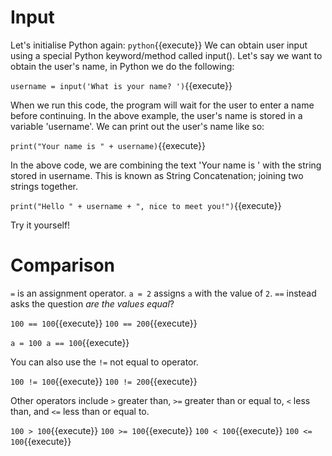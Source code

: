 # Input
Let's initialise Python again: `python`{{execute}}
We can obtain user input using a special Python keyword/method called input(). Let's say we want to obtain the user's name, in Python we do the following:

`username = input('What is your name? ')`{{execute}}

 When we run this code, the program will wait for the user to enter a name before continuing. In the above example, the user's name is stored in a variable 'username'. We can print out the user's name like so:

 `print("Your name is " + username)`{{execute}}

In the above code, we are combining the text 'Your name is ' with the string stored in username. This is known as String Concatenation; joining two strings together.

 `print("Hello " + username + ", nice to meet you!")`{{execute}}

Try it yourself!

# Comparison
```=``` is an assignment operator. ```a = 2``` assigns ```a``` with the value of ```2```.
```==``` instead asks the question *are the values equal*?

`100 == 100`{{execute}}
`100 == 200`{{execute}}

`a = 100
a == 100`{{execute}}

You can also use the ```!=``` not equal to operator.

`100 != 100`{{execute}}
`100 != 200`{{execute}}

Other operators include ```>``` greater than, ```>=``` greater than or equal to, ```<``` less than, and ```<=``` less than or equal to.

`100 > 100`{{execute}}
`100 >= 100`{{execute}}
`100 < 100`{{execute}}
`100 <= 100`{{execute}}
